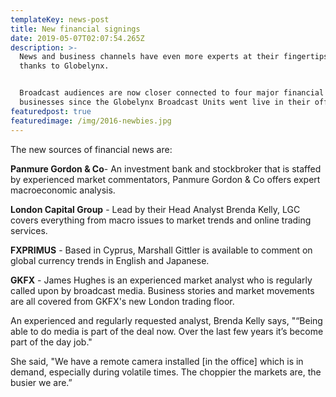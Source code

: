 ```yaml
---
templateKey: news-post
title: New financial signings
date: 2019-05-07T02:07:54.265Z
description: >-
  News and business channels have even more experts at their fingertips now
  thanks to Globelynx.


  Broadcast audiences are now closer connected to four major financial
  businesses since the Globelynx Broadcast Units went live in their offices.
featuredpost: true
featuredimage: /img/2016-newbies.jpg
---
```

The new sources of financial news are:



**Panmure Gordon & Co**- An investment bank and stockbroker that is staffed by experienced market commentators, Panmure Gordon & Co offers expert macroeconomic analysis.



**London Capital Group** - Lead by their Head Analyst Brenda Kelly, LGC covers everything from macro issues to market trends and online trading services.



**FXPRIMUS** - Based in Cyprus, Marshall Gittler is available to comment on global currency trends in English and Japanese. 



**GKFX** - James Hughes is an experienced market analyst who is regularly called upon by broadcast media. Business stories and market movements are all covered from GKFX's new London trading floor.



An experienced and regularly requested analyst, Brenda Kelly says, "“Being able to do media is part of the deal now. Over the last few years it’s become part of the day job."



She said, "We have a remote camera installed \[in the office] which is in demand, especially during volatile times. The choppier the markets are, the busier we are.”
